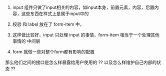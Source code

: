 1. input 组件只做了input相关的内容，如input本身，前置元素，内容，后置内容，这些东西在样式上是属于input中的

2. 校验 和 label 放在了 form-item 中，

3. 这样做比较好，input 只处理 input 的事情，form-item 相当于一个处理其他事情的 中间层

4. form 就做一些对整个form都有影响的配置

那么他们之间的接口是怎么样暴露给用户使用的 ??
以及怎么样维护自己内部的状态 ??
